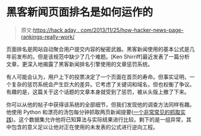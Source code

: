 # 黑客新闻页面排名是如何运作的

> 原文:[https://hack aday . com/2013/11/25/how-hacker-news-page-rankings-really-work/](https://hackaday.com/2013/11/25/how-hacker-news-page-rankings-really-work/)

页面排名是网站自动聚合用户提交内容的秘密武器。黑客新闻使用的基本公式是几年前发布的。但是该规范中缺少了几个难题。[Ken Shirriff]最近发表了一篇分析文章，更深入地揭露了黑客新闻排名引擎使用的文章惩罚系统。

有人可能会认为，用户上下的投票决定了一个页面在首页的寿命。但事实证明，一个复杂的惩罚系统会产生巨大的差异。它考虑了关键词和域名，但也权衡了争议。有趣的是，这篇关于这个话题的文章本身就受到了惩罚，被从头版上撤了下来。

你可以从他的帖子中获得该系统的全部细节，但我们发现他的调查方法同样有趣。他使用 Python 和漂亮的汤包每分钟抓取两页新闻提要([一个非常常见的抓取实践](http://hackaday.com/2012/06/13/scraping-blogs-for-fun-and-profit/))。这个数据集允许他将已知算法与实际结果进行比较。剩下的是一组异常，其中包含的意义足以让他对正在使用的未发表的公式进行逆向工程。